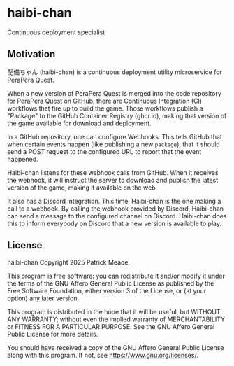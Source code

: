 # haibi-chan
Continuous deployment specialist

## Motivation
配備ちゃん (haibi-chan) is a continuous deployment utility microservice for
PeraPera Quest.

When a new version of PeraPera Quest is merged into the code repository for
PeraPera Quest on GitHub, there are Continuous Integration (CI) workflows
that fire up to build the game. Those workflows publish a "Package" to the
GitHub Container Registry (ghcr.io), making that version of the game
available for download and deployment.

In a GitHub repository, one can configure Webhooks. This tells GitHub that
when certain events happen (like publishing a new `package`), that it should
send a POST request to the configured URL to report that the event happened.

Haibi-chan listens for these webhook calls from GitHub. When it receives the
webhook, it will instruct the server to download and publish the latest
version of the game, making it available on the web.

It also has a Discord integration. This time, Haibi-chan is the one making a
call to a webhook. By calling the webhook provided by Discord, Haibi-chan can
send a message to the configured channel on Discord. Haibi-chan does this to
inform everybody on Discord that a new version is available to play.

## License
haibi-chan
Copyright 2025 Patrick Meade.

This program is free software: you can redistribute it and/or modify
it under the terms of the GNU Affero General Public License as published
by the Free Software Foundation, either version 3 of the License, or
(at your option) any later version.

This program is distributed in the hope that it will be useful,
but WITHOUT ANY WARRANTY; without even the implied warranty of
MERCHANTABILITY or FITNESS FOR A PARTICULAR PURPOSE.  See the
GNU Affero General Public License for more details.

You should have received a copy of the GNU Affero General Public License
along with this program.  If not, see <https://www.gnu.org/licenses/>.
